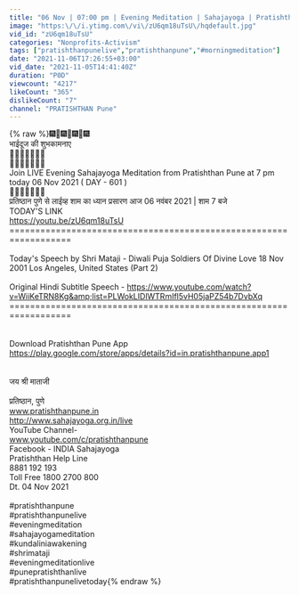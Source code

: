 ```yaml
---
title: "06 Nov | 07:00 pm | Evening Meditation | Sahajayoga | Pratishthan Pune"
image: "https:\/\/i.ytimg.com\/vi\/zU6qm18uTsU\/hqdefault.jpg"
vid_id: "zU6qm18uTsU"
categories: "Nonprofits-Activism"
tags: ["pratishthanpunelive","pratishthanpune","#morningmeditation"]
date: "2021-11-06T17:26:55+03:00"
vid_date: "2021-11-05T14:41:40Z"
duration: "P0D"
viewcount: "4217"
likeCount: "365"
dislikeCount: "7"
channel: "PRATISHTHAN Pune"
---
```

{% raw %}🎆🎇🎆🎇🎆🎇🎆<br />भाईदूज की शुभकामनाए<br />💫💫💫💫💫💫💫<br />🦚🦚🦚🦚🦚🦚🦚<br />Join LIVE Evening Sahajayoga Meditation from Pratishthan Pune at 7 pm today 06 Nov 2021 ( DAY - 601 )<br />🦚🦚🦚🦚🦚🦚🦚<br />प्रतिष्ठान पुणे से लाईव्ह शाम का ध्यान प्रसारण आज 06 नवंबर 2021 | शाम 7 बजे<br />TODAY'S LINK<br /><a rel="nofollow" target="blank" href="https://youtu.be/zU6qm18uTsU">https://youtu.be/zU6qm18uTsU</a><br />==================================================================<br /><br />Today's Speech by Shri Mataji -  Diwali Puja Soldiers Of Divine Love 18 Nov 2001 Los Angeles, United States (Part 2)<br /><br />Original Hindi Subtitle Speech - <a rel="nofollow" target="blank" href="https://www.youtube.com/watch?v=WiiKeTRN8Kg&amp;list=PLWokLIDlWTRmIfl5vH05jaPZ54b7DvbXq">https://www.youtube.com/watch?v=WiiKeTRN8Kg&amp;list=PLWokLIDlWTRmIfl5vH05jaPZ54b7DvbXq</a> <br />==================================================================<br /><br /><br />Download Pratishthan Pune App<br /><a rel="nofollow" target="blank" href="https://play.google.com/store/apps/details?id=in.pratishthanpune.app1">https://play.google.com/store/apps/details?id=in.pratishthanpune.app1</a><br /><br /><br />जय श्री माताजी<br /><br />प्रतिष्ठान, पुणे<br />www.pratishthanpune.in<br /><a rel="nofollow" target="blank" href="http://www.sahajayoga.org.in/live">http://www.sahajayoga.org.in/live</a><br />YouTube Channel-<br />www.youtube.com/c/pratishthanpune<br />Facebook - INDIA Sahajayoga<br />Pratishthan Help Line<br />8881 192 193<br />Toll Free 1800 2700 800<br />Dt. 04 Nov 2021<br /><br />#pratishthanpune<br />#pratishthanpunelive<br />#eveningmeditation<br />#sahajayogameditation<br />#kundaliniawakening<br />#shrimataji<br />#eveningmeditationlive<br />#punepratishthanlive<br />#pratishthanpunelivetoday{% endraw %}
